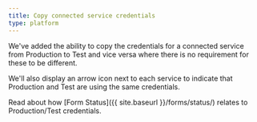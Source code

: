 ```yaml
---
title: Copy connected service credentials
type: platform
---
```


We've added the ability to copy the credentials for a connected service from Production to Test and vice versa where there is no requirement for these to be different.

We'll also display an arrow icon next to each service to indicate that Production and Test are using the same credentials.

Read about how [Form Status]({{ site.baseurl }}/forms/status/) relates to Production/Test credentials.